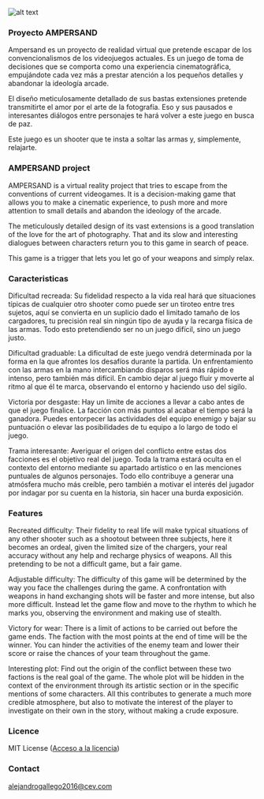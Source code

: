 ![alt text](https://raw.githubusercontent.com/SchizoCat3D/Ampersand/master/WikiResources/Ampersand_Logo.png)





### Proyecto AMPERSAND
Ampersand es un proyecto de realidad virtual que pretende escapar de los convencionalismos de los videojuegos actuales. Es un juego de toma de decisiones que se comporta como una experiencia cinematográfica, empujándote cada vez más a prestar atención a los pequeños detalles y abandonar la ideología arcade.

El diseño meticulosamente detallado de sus bastas extensiones pretende transmitirte el amor por el arte de la fotografía. Eso y sus pausados e interesantes diálogos entre personajes te hará volver a este juego en busca de paz. 

Este juego es un shooter que te insta a soltar las armas y, simplemente, relajarte.

### AMPERSAND project
AMPERSAND is a virtual reality project that tries to escape from the conventions of current videogames. It is a decision-making game that allows you to make a cinematic experience, to push more and more attention to small details and abandon the ideology of the arcade.

The meticulously detailed design of its vast extensions is a good translation of the love for the art of photography. That and its slow and interesting dialogues between characters return you to this game in search of peace.

This game is a trigger that lets you let go of your weapons and simply relax.

### Caracteristicas
Dificultad recreada:
Su fidelidad respecto a la vida real hará que situaciones típicas de cualquier otro shooter como puede ser un tiroteo entre tres sujetos, aquí se convierta en un suplicio dado el limitado tamaño de los cargadores, tu precisión real sin ningún tipo de ayuda y la recarga física de las armas. Todo esto pretendiendo ser no un juego difícil, sino un juego justo.

Dificultad graduable:
La dificultad de este juego vendrá determinada por la forma en la que afrontes los desafíos durante la partida. Un enfrentamiento con las armas en la mano intercambiando disparos será más rápido e intenso, pero también más difícil. En cambio dejar al juego fluir y moverte al ritmo al que él te marca, observando el entorno y haciendo uso del sigilo.

Victoria por desgaste:
Hay un limite de acciones a llevar a cabo antes de que el juego finalice. La facción con más puntos al acabar el tiempo será la ganadora. Puedes entorpecer las actividades del equipo enemigo y bajar su puntuación o elevar las posibilidades de tu equipo a lo largo de todo el juego.

Trama interesante:
Averiguar el origen del conflicto entre estas dos facciones es el objetivo real del juego. Toda la trama estará oculta en el contexto del entorno mediante su apartado artístico o en las menciones puntuales de algunos personajes. Todo ello contribuye a generar una atmósfera mucho más creíble, pero también a motivar el interés del jugador por indagar por su cuenta en la historia, sin hacer una burda exposición.

### Features
Recreated difficulty:
Their fidelity to real life will make typical situations of any other shooter such as a shootout between three subjects, here it becomes an ordeal, given the limited size of the chargers, your real accuracy without any help and recharge physics of weapons. All this pretending to be not a difficult game, but a fair game.

Adjustable difficulty:
The difficulty of this game will be determined by the way you face the challenges during the game. A confrontation with weapons in hand exchanging shots will be faster and more intense, but also more difficult. Instead let the game flow and move to the rhythm to which he marks you, observing the environment and making use of stealth.

Victory for wear:
There is a limit of actions to be carried out before the game ends. The faction with the most points at the end of time will be the winner. You can hinder the activities of the enemy team and lower their score or raise the chances of your team throughout the game.

Interesting plot:
Find out the origin of the conflict between these two factions is the real goal of the game. The whole plot will be hidden in the context of the environment through its artistic section or in the specific mentions of some characters. All this contributes to generate a much more credible atmosphere, but also to motivate the interest of the player to investigate on their own in the story, without making a crude exposure.

### Licence
MIT License ([Acceso a la licencia](https://github.com/SchizoCat3D/Ampersand/blob/master/LICENSE))

### Contact
alejandrogallego2016@cev.com
